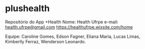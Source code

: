 # plushealth
Repositório do App +Health
Nome: Health Ufrpe
e-mail: health.ufrpe@gmail.com
https://healthufrpe.wixsite.com/home

Equipe:
Caroline Gomes,
Edson Fagner,
Eliana Maria,
Lucas Limas,
Kimberlly Ferraz,
Wenderson Leonardo.
